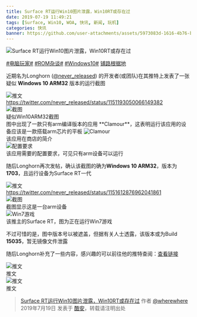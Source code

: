 ```yaml
---
title: Surface RT运行Win10图片泄露，Win10RT或存在过
date: 2019-07-19 11:49:21
tags: [Surface, Win10, WOA, 快讯, 新闻, 玩机]
categories: 快讯
banner: https://github.com/user-attachments/assets/5973083d-1616-4b76-ba3e-26fb9654a27b
---
```

![Surface RT运行Win10图片泄露，Win10RT或存在过](https://github.com/user-attachments/assets/5973083d-1616-4b76-ba3e-26fb9654a27b)

[#电脑玩家#](https://www.coolapk.com/t/电脑玩家) [#ROM杂谈#](https://www.coolapk.com/t/ROM杂谈) [#Windows10#](https://www.coolapk.com/t/Windows10) [铺路根据地](https://www.coolapk.com/dyh/1480)

近期名为Longhorn ([@never_released](https://twitter.com/never_released "Longhorn")) 的开发者(或团队)在其推特上发表了一张疑似 **Windows 10 ARM32** 版本的运行截图

<img src="https://github.com/user-attachments/assets/f0358e90-bca5-4b08-8be7-e05f95d6c683" alt="推文" />
<figcaption>
  <a href="https://twitter.com/never_released/status/1151193050066149382">https://twitter.com/never_released/status/1151193050066149382</a>
</figcaption>

<img src="https://github.com/user-attachments/assets/412f9942-c072-4a0c-b6c9-d270ac3d1861" alt="截图" />
<figcaption>疑似Win10ARM32截图</figcaption>
图中出现了一款只有arm编译版本的应用 **Clamour**，这表明运行该应用的设备应该是一款搭载arm芯片的平板<!--more-->

<img src="https://github.com/user-attachments/assets/78cc6322-d86c-4b63-977e-93e091e6d2d4" alt="Clamour" />
<figcaption>该应用在商店的简介</figcaption>

<img src="https://github.com/user-attachments/assets/2feca725-b534-44f2-929e-ef4867096761" alt="配置要求" />
<figcaption>该应用需要的配置要求，可见只有arm设备可以运行</figcaption>

随后Longhorn再次发帖，确认该截图的确为**Windows 10 ARM32**，版本为**1703**，且运行设备为Surface RT一代

<img src="https://github.com/user-attachments/assets/9878a979-5fb0-4b9c-8226-5e3014d40c95" alt="推文" />
<figcaption>
  <a href="https://twitter.com/never_released/status/1151612876962041861">https://twitter.com/never_released/status/1151612876962041861</a>
</figcaption>

<img src="https://github.com/user-attachments/assets/d35c0fb5-a139-4ede-850e-ee70ce9a4462" alt="截图" />
<figcaption>截图显示这是一台arm设备</figcaption>

<img src="https://github.com/user-attachments/assets/b69c8911-b6a1-4933-9562-dbcbc1150eb9" alt="Win7游戏" />
<figcaption>该推主的Surface RT，图为正在运行Win7游戏</figcaption>

不过可惜的是，图中版本号以被遮盖，但据有关人士透露，该版本或为Build **15035**，暂无镜像文件泄露

随后Longhorn补充了一些内容，感兴趣的可以前往他的推特查阅：[查看链接](https://twitter.com/never_released?s=17)

<img src="https://github.com/user-attachments/assets/ebccb5bd-f2d8-44b3-a1f9-f2d9e8677654" alt="推文" />
<figcaption>推文</figcaption>

<img src="https://github.com/user-attachments/assets/837fc8c4-abfe-452d-a5fc-4a7ffcb901d0" alt="推文" />
<figcaption>推文</figcaption>

> [Surface RT运行Win10图片泄露，Win10RT或存在过](https://www.coolapk.com/feed/12814291?shareKey=OTlkM2YxYzEwMjcxNjYzNWQ4MGM) 作者 [@wherewhere](https://www.coolapk.com/u/wherewhere) 2019年7月19日 发表于 [酷安](https://www.coolapk.com "Coolapk")，转载请注明出处
